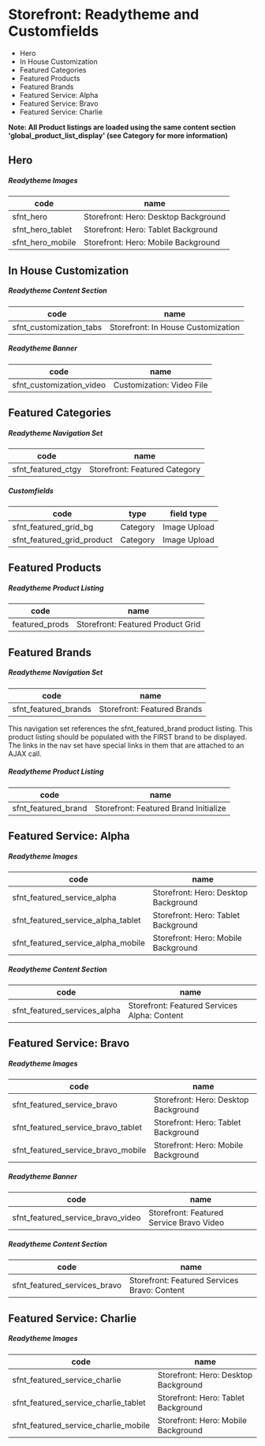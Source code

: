 # Storefront: Readytheme and Customfields

- Hero
- In House Customization
- Featured Categories
- Featured Products
- Featured Brands
- Featured Service: Alpha
- Featured Service: Bravo
- Featured Service: Charlie

**Note: All Product listings are loaded using the same content section 'global_product_list_display' (see Category for more information)**

## Hero

##### Readytheme Images

code | name
--- | ---
sfnt_hero | Storefront: Hero: Desktop Background
sfnt_hero_tablet | Storefront: Hero: Tablet Background
sfnt_hero_mobile | Storefront: Hero: Mobile Background

## In House Customization

##### Readytheme Content Section

code | name
--- | ---
sfnt_customization_tabs | Storefront: In House Customization

##### Readytheme Banner

code | name
--- | ---
sfnt_customization_video | Customization: Video File

## Featured Categories

##### Readytheme Navigation Set

code | name
--- | ---
sfnt_featured_ctgy | Storefront: Featured Category

##### Customfields

code | type | field type
--- | --- | ---
sfnt_featured_grid_bg | Category | Image Upload
sfnt_featured_grid_product | Category | Image Upload

## Featured Products

##### Readytheme Product Listing

code | name
--- | ---
featured_prods | Storefront: Featured Product Grid

## Featured Brands

##### Readytheme Navigation Set

code | name
--- | ---
sfnt_featured_brands | Storefront: Featured Brands

This navigation set references the sfnt_featured_brand product listing. This product listing should be populated with the FIRST brand to be displayed. The links in the nav set have special links in them that are attached to an AJAX call.

##### Readytheme Product Listing

code | name
--- | ---
sfnt_featured_brand | Storefront: Featured Brand Initialize

## Featured Service: Alpha

##### Readytheme Images

code | name
--- | ---
sfnt_featured_service_alpha | Storefront: Hero: Desktop Background
sfnt_featured_service_alpha_tablet | Storefront: Hero: Tablet Background
sfnt_featured_service_alpha_mobile | Storefront: Hero: Mobile Background

##### Readytheme Content Section

code | name
--- | ---
sfnt_featured_services_alpha | Storefront: Featured Services Alpha: Content

## Featured Service: Bravo

##### Readytheme Images

code | name
--- | ---
sfnt_featured_service_bravo | Storefront: Hero: Desktop Background
sfnt_featured_service_bravo_tablet | Storefront: Hero: Tablet Background
sfnt_featured_service_bravo_mobile | Storefront: Hero: Mobile Background

##### Readytheme Banner

code | name
--- | ---
sfnt_featured_service_bravo_video | Storefront: Featured Service Bravo Video

##### Readytheme Content Section

code | name
--- | ---
sfnt_featured_services_bravo | Storefront: Featured Services Bravo: Content

## Featured Service: Charlie

##### Readytheme Images

code | name
--- | ---
sfnt_featured_service_charlie | Storefront: Hero: Desktop Background
sfnt_featured_service_charlie_tablet | Storefront: Hero: Tablet Background
sfnt_featured_service_charlie_mobile | Storefront: Hero: Mobile Background


